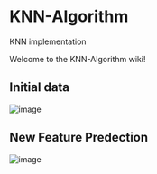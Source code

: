 # KNN-Algorithm
KNN implementation

Welcome to the KNN-Algorithm wiki!
## Initial data
![image](https://user-images.githubusercontent.com/6691373/28647096-6d9c62b4-7265-11e7-9d57-0788ff7ad18d.png)

## New Feature Predection
![image](https://user-images.githubusercontent.com/6691373/28647091-637e45ea-7265-11e7-8946-201d7f09aff2.png)


